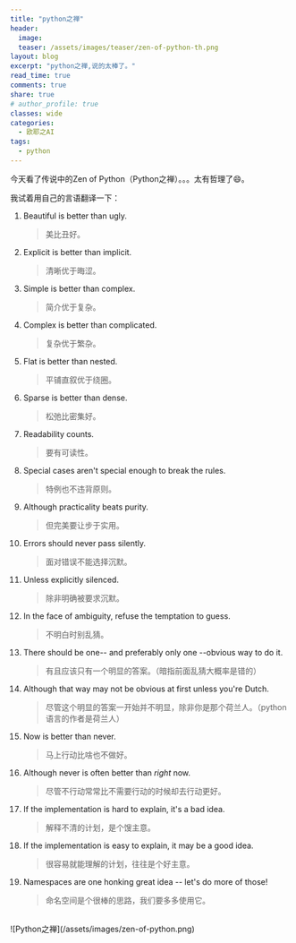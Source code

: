 ```yaml
---
title: "python之禅"
header:
  image: 
  teaser: /assets/images/teaser/zen-of-python-th.png
layout: blog
excerpt: "python之禅,说的太棒了。"
read_time: true
comments: true
share: true
# author_profile: true
classes: wide
categories:
  - 欧耶之AI
tags:
  - python
---
```


今天看了传说中的Zen of Python（Python之禅）。。。太有哲理了😄。

我试着用自己的言语翻译一下：

1. Beautiful is better than ugly.
   > 美比丑好。

2. Explicit is better than implicit.
   > 清晰优于晦涩。

3. Simple is better than complex.
   > 简介优于复杂。

4. Complex is better than complicated.
   > 复杂优于繁杂。

5. Flat is better than nested.
   > 平铺直叙优于绕圈。

6. Sparse is better than dense.
   > 松弛比密集好。

7. Readability counts.
   > 要有可读性。

8. Special cases aren't special enough to break the rules.
   > 特例也不违背原则。

9.  Although practicality beats purity.
    > 但完美要让步于实用。

10. Errors should never pass silently.
    > 面对错误不能选择沉默。

11. Unless explicitly silenced.
    > 除非明确被要求沉默。

12. In the face of ambiguity, refuse the temptation to guess.
    > 不明白时别乱猜。

13. There should be one-- and preferably only one --obvious way to do it.
    > 有且应该只有一个明显的答案。（暗指前面乱猜大概率是错的）

14. Although that way may not be obvious at first unless you're Dutch.
    > 尽管这个明显的答案一开始并不明显，除非你是那个荷兰人。（python语言的作者是荷兰人）

15. Now is better than never.
    > 马上行动比啥也不做好。

16. Although never is often better than *right* now.
    > 尽管不行动常常比不需要行动的时候却去行动更好。

17. If the implementation is hard to explain, it's a bad idea.
    > 解释不清的计划，是个馊主意。

18. If the implementation is easy to explain, it may be a good idea.
    > 很容易就能理解的计划，往往是个好主意。

19. Namespaces are one honking great idea -- let's do more of those!
    > 命名空间是个很棒的思路，我们要多多使用它。

</br>
![Python之禅](/assets/images/zen-of-python.png)